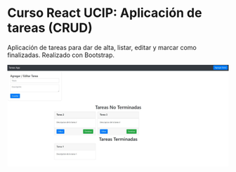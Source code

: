 # Curso React UCIP: Aplicación de tareas (CRUD)

Aplicación de tareas para dar de alta, listar, editar y marcar como finalizadas. Realizado con Bootstrap.

![](./tareas-app.JPG)